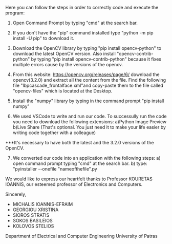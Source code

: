 Here you can follow the steps in order to correctly code and execute the program:

1) Open Command Prompt by typing "cmd" at the search bar.

2) If you don't have the "pip" command installed type "python -m pip install -U pip" to download it.

3) Download the OpenCV library by typing "pip install opencv-python" to download the latest OpenCV version. Also install "opencv-contrib-python" by typing "pip install opencv-contrib-python"
   because it fixes multiple errors cause by the versions of the opencv.

4) From this website: https://opencv.org/releases/page/6/ download the opencv(3.2.0) and extract all the content from the file. Find the following file "lbpcascade_frontalface.xml"and copy-paste them
	to the file called "opencv-files" which is located at the Desktop.

5) Install the "numpy" library by typing in the command prompt "pip install numpy"

6) We used VSCode to write and run our code. To successully run the code you need to download the following extensions:
   a)Python Image Preview
   b)Live Share (That's optional. You just need it to make your life easier by writing code together with a colleague)

***It's necessary to have both the latest and the 3.2.0 versions of the OpenCV.

7) We converted our code into an application with the following steps:
   a) open command prompt typing "cmd" at the search bar.
   b) type: "pyinstaller --onefile "nameofthefile".py
   
  
We would like to express our heartfelt thanks to Professor KOURETAS IOANNIS, our esteemed professor of Electronics and Computers.

Sincerely,

- MICHALIS IOANNIS-EFRAIM
- GEORGIOU XRISTINA
- SIOROS STRATIS
- SOKOS BASILEIOS
- KOLOVOS STELIOS


Department of Electrical and Computer Engineering
University of Patras
